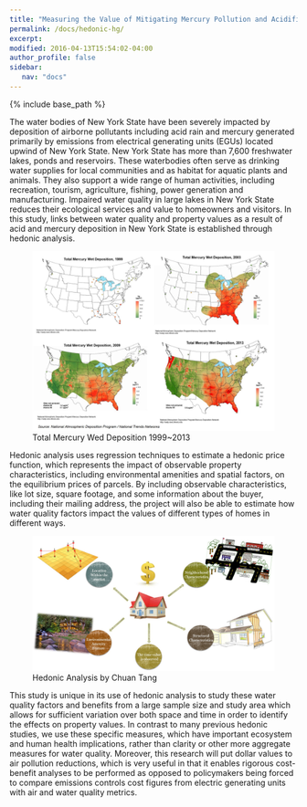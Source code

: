```yaml
---
title: "Measuring the Value of Mitigating Mercury Pollution and Acidification in New York State"
permalink: /docs/hedonic-hg/
excerpt: 
modified: 2016-04-13T15:54:02-04:00
author_profile: false
sidebar:
   nav: "docs"
---
```


{% include base_path %}

The water bodies of New York State have been severely impacted by deposition of airborne pollutants including acid rain and mercury generated primarily by emissions from electrical generating units (EGUs) located upwind of New York State. New York State has more than 7,600 freshwater lakes, ponds and reservoirs. These waterbodies often serve as drinking water supplies for local communities and as habitat for aquatic plants and animals. They also support a wide range of human activities, including recreation, tourism, agriculture, fishing, power generation and manufacturing. Impaired water quality in large lakes in New York State reduces their ecological services and value to homeowners and visitors. In this study, links between water quality and property values as a result of acid and mercury deposition in New York State is established through hedonic analysis. 

<figure>
	<a href="/images/mercury.jpg"><img src="/images/mercury.jpg"></a><figcaption>Total Mercury Wed Deposition 1999~2013 </figcaption>
</figure>

Hedonic analysis uses regression techniques to estimate a hedonic price function, which represents the impact of observable property characteristics, including environmental amenities and spatial factors, on the equilibrium prices of parcels. By including observable characteristics, like lot size, square footage, and some information about the buyer, including their mailing address, the project will also be able to estimate how water quality factors impact the values of different types of homes in different ways.

<figure>
	<a href="/images/hedonic.jpg"><img src="/images/hedonic.jpg"></a><figcaption>Hedonic Analysis   by Chuan Tang</figcaption>
</figure>

This study is unique in its use of hedonic analysis to study these water quality factors and benefits from a large sample size and study area which allows for sufficient variation over both space and time in order to identify the effects on property values. In contrast to many previous hedonic studies, we use these specific measures, which have important ecosystem and human health implications, rather than clarity or other more aggregate measures for water quality. Moreover, this research will put dollar values to air pollution reductions, which is very useful in that it enables rigorous cost-benefit analyses to be performed as opposed to policymakers being forced to compare emissions controls cost figures from electric generating units with air and water quality metrics. 